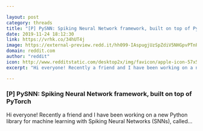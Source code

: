 ```yaml
---

layout: post
category: threads
title: "[P] PySNN: Spiking Neural Network framework, built on top of PyTorch"
date: 2019-11-24 18:12:30
link: https://vrhk.co/34hUT4j
image: https://external-preview.redd.it/hh099-IAspugjUzSpZdiV5NHGpvPTnP6F0mHrG_hZmY.jpg?width=200&height=104.712041885&auto=webp&s=f10bfc528efcc2e21363f964c9559cfb6b272674
domain: reddit.com
author: "reddit"
icon: http://www.redditstatic.com/desktop2x/img/favicon/apple-icon-57x57.png
excerpt: "Hi everyone! Recently a friend and I have been working on a new Python library for machine learning with Spiking Neural Networks (SNNs), called..."

---
```


### [P] PySNN: Spiking Neural Network framework, built on top of PyTorch

Hi everyone! Recently a friend and I have been working on a new Python library for machine learning with Spiking Neural Networks (SNNs), called...